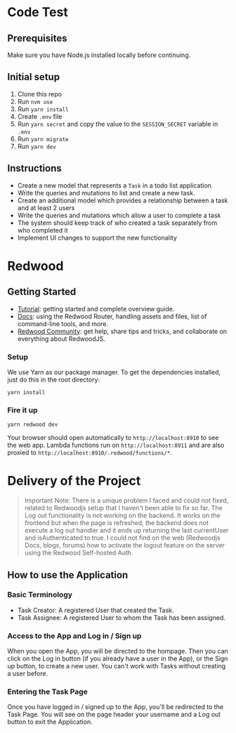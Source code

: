 # Code Test

## Prerequisites

Make sure you have Node.js installed locally before continuing.

## Initial setup

1. Clone this repo
1. Run `nvm use`
1. Run `yarn install`
1. Create `.env` file
1. Run `yarn secret` and copy the value to the `SESSION_SECRET` variable in `.env`
1. Run `yarn migrate`
1. Run `yarn dev`

## Instructions

- Create a new model that represents a `Task` in a todo list application.
-	Write the queries and mutations to list and create a new task.
- Create an additional model which provides a relationship between a task and at least 2 users
- Write the queries and mutations which allow a user to complete a task
- The system should keep track of who created a task separately from who completed it
- Implement UI changes to support the new functionality

# Redwood

## Getting Started
- [Tutorial](https://redwoodjs.com/tutorial/welcome-to-redwood): getting started and complete overview guide.
- [Docs](https://redwoodjs.com/docs/introduction): using the Redwood Router, handling assets and files, list of command-line tools, and more.
- [Redwood Community](https://community.redwoodjs.com): get help, share tips and tricks, and collaborate on everything about RedwoodJS.

### Setup

We use Yarn as our package manager. To get the dependencies installed, just do this in the root directory:

```terminal
yarn install
```

### Fire it up

```terminal
yarn redwood dev
```

Your browser should open automatically to `http://localhost:8910` to see the web app. Lambda functions run on `http://localhost:8911` and are also proxied to `http://localhost:8910/.redwood/functions/*`.

# Delivery of the Project

> Important Note: There is a unique problem I faced and could not fixed, related to Redwoodjs setup that I haven't been able to fix so far. The Log out functionality  is not working on the backend. It works on the frontend but when the page is refreshed, the backend does not execute a log out handler and it  ends up returning the last currentUser and isAuthenticated to true. I could not find on the web (Redwoodjs Docs, blogs, forums) how to activate the logout feature on the server using the Redwood Self-hosted Auth.

## How to use the Application

### Basic Terminology

- Task Creator: A registered User that created the Task.
- Task Assignee: A registered User to whom the Task has been assigned.


### Access to the App and Log in / Sign up

When you open the App, you will be directed to the hompage. Then you can click on the Log in button (if you already have a user in the App), or the Sign up button, to create a new user. You can't work with Tasks without creating a user before.

### Entering the Task Page

Once you have logged in / signed up to the App, you'll be redirected to the Task Page. You will see on the page header your username and a Log out button to exit the Application.


